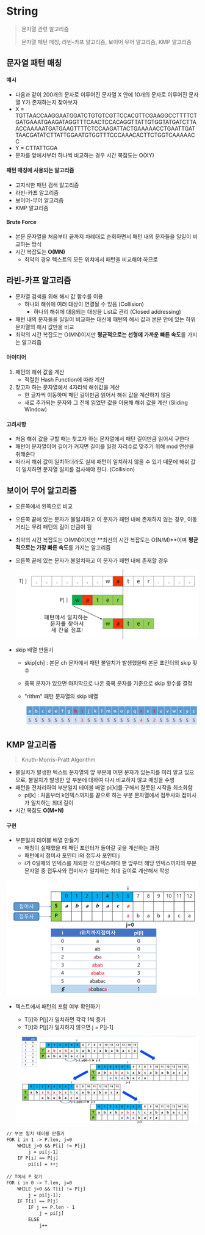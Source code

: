 # String

> 문자열 관련 알고리즘
>
> 문자열 패턴 매칭, 라빈-카프 알고리즘, 보이어 무어 알고리즘, KMP 알고리즘



## 문자열 패턴 매칭

#### 예시 

- 다음과 같이 200개의 문자로 이루어진 문자열 X 안에 10개의 문자로 이루어진 문자열 Y가 존재하는지 찾아보자
- X = TGTTAACCAAGGAATGGATCTGTGTCGTTCCACGTTCGAAGGCCTTTTCTGATGAAATGAAGATAGGTTTCAACTCCACAGGTTATTGTGGTATGATCTTAACCAAAAATGATGAAGTTTTCTCCAAGATTACTGAAAAACCTGAATTGATTAACGATATCTTATTGGAATGTGGTTTCCCAAACACTTCTGGTCAAAAACC
- Y = CTTATTGGA
- 문자를 앞에서부터 하나씩 비교하는 경우 시간 복잡도는 O(XY)



#### 패턴 매칭에 사용되는 알고리즘

- 고지식한 패턴 검색 알고리즘
- 라빈-카프 알고리즘
- 보이어-무어 알고리즘
- KMP 알고리즘



#### Brute Force

- 본문 문자열을 처음부터 끝까지 차례대로 순회하면서 패턴 내의 문자들을 일일이 비교하는 방식
- 시간 복잡도는 **O(MN)**
  - 최악의 경우 텍스트의 모든 위치에서 패턴을 비교해야 하므로



## 라빈-카프 알고리즘

- 문자열 검색을 위해 해시 값 함수를 이용
  - 하나의 해쉬에 여러 대상이 연결될 수 있음 (Collision)
    - 하나의 해쉬에 대응되는 대상을 List로 관리 (Closed addressing)
- 패턴 내의 문자들을 일일이 비교하는 대신에 패턴의 해시 값과 본문 안에 있는 하위 문자열의 해시 값만을 비교
- 최악의 시간 복잡도는 O(MN)이지만 **평균적으로는 선형에 가까운 빠른 속도**를 가지는 알고리즘



#### 아이디어

1. 패턴의 해쉬 값을 계산
   - 적절한 Hash Function에 따라 계산
2. 찾고자 하는 문자열에서 4자리씩 해쉬값을 계산
   - 한 글자씩 이동하며 패턴 길이만큼 읽어서 해쉬 값을 계산하지 않음
   - 새로 추가되는 문자와 그 전에 읽었던 값을 이용해 해쉬 값을 계산 (Sliding Window)



#### 고려사항

- 처음 해쉬 값을 구할 때는 찾고자 하는 문자열에서 패턴 길이만큼 읽어서 구한다
- 패턴이 문자열이며 길이가 커지면 길이를 일정 자리수로 맞추기 위해 mod 연산을 취해준다
- 따라서 해쉬 값이 일치하더라도 실제 패턴이 일치하지 않을 수 있기 때문에 해쉬 값이 일치하면 문자열 일치를 검사해야 한다. (Collision)



## 보이어 무어 알고리즘

- 오른쪽에서 왼쪽으로 비교
- 오른쪽 끝에 있는 문자가 불일치하고 이 문자가 패턴 내에 존재하지 않는 경우, 이동 거리는 무려 패턴의 길이 만큼이 됨

- 최악의 시간 복잡도는 O(MN)이지만 **최선의 시간 복잡도는 O(N/M)**이며 **평균적으로는 가장 빠른 속도**를 가지는 알고리즘



- 오른쪽 끝에 있는 문자가 불일치하고 이 문자가 패턴 내에 존재할 경우

  ![image-20210923101727710](algorithm.assets/image-20210923101727710.png)

- skip 배열 만들기

  - skip[ch] : 본문 ch 문자에서 패턴 불일치가 발생했을때 본문 포인터의 skip 횟수

  - 중복 문자가 있으면 마지막으로 나온 중복 문자를 기준으로 skip 횟수를 결정

  - "rithm" 패턴 문자열의 skip 배열

    ![image-20210923101949822](algorithm.assets/image-20210923101949822.png)



## KMP 알고리즘

> Knuth-Morris-Pratt Algorithm

- 불일치가 발생한 텍스트 문자열의 앞 부분에 어떤 문자가 있는지를 미리 알고 있으므로, 불일치가 발생한 앞 부분에 대하여 다시 비교하지 않고 매칭을 수행
- 패턴을 전처리하여 부분일치 테이블 배열 pi[k]를 구해서 잘못된 시작을 최소화함
  - pi[k] : 처음부터 k인덱스까지를 끝으로 하는 부분 문자열에서 접두사와 접미사가 일치하는 최대 길이
- 시간 복잡도 **O(M+N)**



#### 구현

- 부분일치 테이블 배열 만들기
  - 매칭이 실패했을 때 패턴 포인터가 돌아갈 곳을 계산하는 과정
  - 패턴에서 접미사 포인터 i와 접두사 포인터 j
  - i가 0일때의 인덱스를 제외한 각 인덱스마다 맨 앞부터 해당 인덱스까지의 부분 문자열 중 접두사와 접미사가 일치하는 최대 길이로 계산해서 작성

![image-20210923232838815](algorithm.assets/image-20210923232838815.png)

- 텍스트에서 패턴의 포함 여부 확인하기

  - T[i]와 P[j]가 일치하면 각각 1씩 증가
  - T[i]와 P[j]가 일치하지 않으면 j = P[j-1]

  ![image-20210923235352734](algorithm.assets/image-20210923235352734.png)



```
// 부분 일치 테이블 만들기
FOR i in 1 -> P.len, j=0
	WHILE j>0 && P[i] != P[j]
		j = pi[j-1]
	IF P[i] == P[j]
		pi[i] = ++j

// T에서 P 찾기
FOR i in 0 -> T.len, j=0
	WHILE j>0 && T[i] != P[j]
		j = pi[j-1];
	IF T[i] == P[j]
		IF j == P.len - 1
			j = pi[j]
		ELSE
			j++
```

